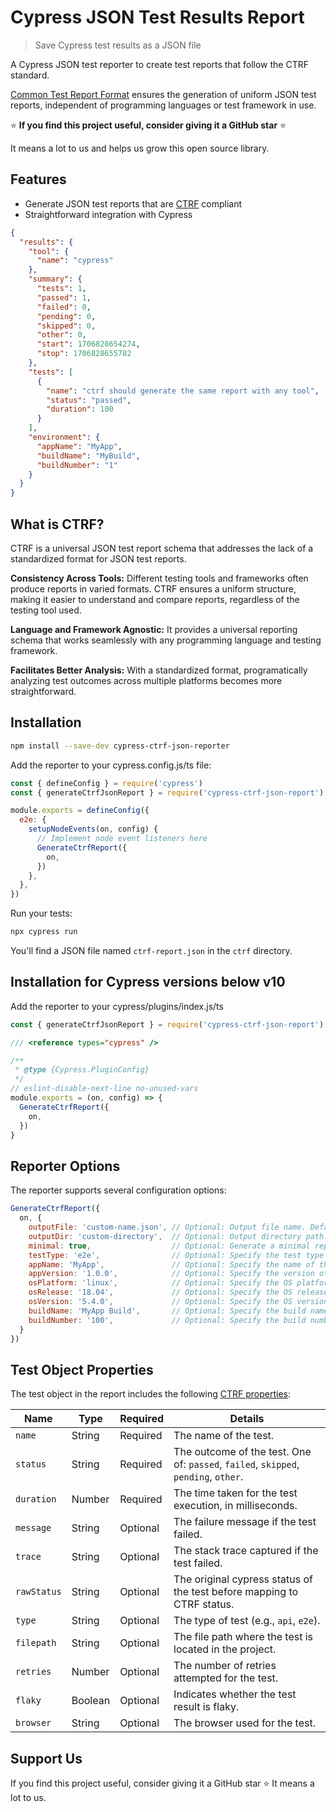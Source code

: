 # Cypress JSON Test Results Report

> Save Cypress test results as a JSON file

A Cypress JSON test reporter to create test reports that follow the CTRF standard.

[Common Test Report Format](https://ctrf.io) ensures the generation of uniform JSON test reports, independent of programming languages or test framework in use.

⭐ **If you find this project useful, consider giving it a GitHub star** ⭐

It means a lot to us and helps us grow this open source library.

## Features

- Generate JSON test reports that are [CTRF](https://ctrf.io) compliant
- Straightforward integration with Cypress

```json
{
  "results": {
    "tool": {
      "name": "cypress"
    },
    "summary": {
      "tests": 1,
      "passed": 1,
      "failed": 0,
      "pending": 0,
      "skipped": 0,
      "other": 0,
      "start": 1706828654274,
      "stop": 1706828655782
    },
    "tests": [
      {
        "name": "ctrf should generate the same report with any tool",
        "status": "passed",
        "duration": 100
      }
    ],
    "environment": {
      "appName": "MyApp",
      "buildName": "MyBuild",
      "buildNumber": "1"
    }
  }
}
```

## What is CTRF?

CTRF is a universal JSON test report schema that addresses the lack of a standardized format for JSON test reports.

**Consistency Across Tools:** Different testing tools and frameworks often produce reports in varied formats. CTRF ensures a uniform structure, making it easier to understand and compare reports, regardless of the testing tool used.

**Language and Framework Agnostic:** It provides a universal reporting schema that works seamlessly with any programming language and testing framework.

**Facilitates Better Analysis:** With a standardized format, programatically analyzing test outcomes across multiple platforms becomes more straightforward.

## Installation

```bash
npm install --save-dev cypress-ctrf-json-reporter
```

Add the reporter to your cypress.config.js/ts file:

```javascript
const { defineConfig } = require('cypress')
const { generateCtrfJsonReport } = require('cypress-ctrf-json-report')

module.exports = defineConfig({
  e2e: {
    setupNodeEvents(on, config) {
      // Implement node event listeners here
      GenerateCtrfReport({
        on,
      })
    },
  },
})
```

Run your tests:

```bash
npx cypress run
```

You'll find a JSON file named `ctrf-report.json` in the `ctrf` directory.

## Installation for Cypress versions below v10

Add the reporter to your cypress/plugins/index.js/ts

```javascript
const { generateCtrfJsonReport } = require('cypress-ctrf-json-report')

/// <reference types="cypress" />

/**
 * @type {Cypress.PluginConfig}
 */
// eslint-disable-next-line no-unused-vars
module.exports = (on, config) => {
  GenerateCtrfReport({
    on,
  })
}
```

## Reporter Options

The reporter supports several configuration options:

```javascript
GenerateCtrfReport({
  on, {
    outputFile: 'custom-name.json', // Optional: Output file name. Defaults to 'ctrf-report.json'.
    outputDir: 'custom-directory',  // Optional: Output directory path. Defaults to 'ctrf'.
    minimal: true,                  // Optional: Generate a minimal report. Defaults to 'false'. Overrides screenshot and testType when set to true
    testType: 'e2e',                // Optional: Specify the test type (e.g., 'api', 'e2e'). Defaults to 'e2e'.
    appName: 'MyApp',               // Optional: Specify the name of the application under test.
    appVersion: '1.0.0',            // Optional: Specify the version of the application under test.
    osPlatform: 'linux',            // Optional: Specify the OS platform.
    osRelease: '18.04',             // Optional: Specify the OS release version.
    osVersion: '5.4.0',             // Optional: Specify the OS version.
    buildName: 'MyApp Build',       // Optional: Specify the build name.
    buildNumber: '100',             // Optional: Specify the build number.
  }
})

```

## Test Object Properties

The test object in the report includes the following [CTRF properties](https://ctrf.io/docs/schema/test):

| Name        | Type    | Required | Details                                                                             |
| ----------- | ------- | -------- | ----------------------------------------------------------------------------------- |
| `name`      | String  | Required | The name of the test.                                                               |
| `status`    | String  | Required | The outcome of the test. One of: `passed`, `failed`, `skipped`, `pending`, `other`. |
| `duration`  | Number  | Required | The time taken for the test execution, in milliseconds.                             |
| `message`   | String  | Optional | The failure message if the test failed.                                             |
| `trace`     | String  | Optional | The stack trace captured if the test failed.                                        |
| `rawStatus` | String  | Optional | The original cypress status of the test before mapping to CTRF status.           |
| `type`      | String  | Optional | The type of test (e.g., `api`, `e2e`).                                              |
| `filepath`  | String  | Optional | The file path where the test is located in the project.                             |
| `retries`     | Number  | Optional | The number of retries attempted for the test.                                       |
| `flaky`     | Boolean | Optional | Indicates whether the test result is flaky.                                         |
| `browser`   | String  | Optional | The browser used for the test.                                                      |

## Support Us

If you find this project useful, consider giving it a GitHub star ⭐ It means a lot to us.

